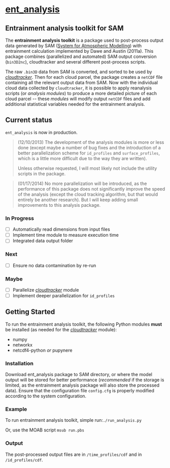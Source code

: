 [ent_analysis](https://github.com/lorenghoh/ent_analysis "ent_analysis")
==========

## Entrainment analysis toolkit for SAM ##
The **entrainment analysis toolkit** is a package used to post-process output data generated by SAM ([System for Atmospheric Modelling](http://rossby.msrc.sunysb.edu/~marat/SAM.html)) with entrainment calculation implemented by Dawe and Austin (2011a). This package combines (parallelized and automated) SAM output conversion (```bin3D2nc```), cloudtracker and several different post-process scripts. 

 The raw ```.bin3D``` data from SAM is converted, and sorted to be used by  [*cloudtracker*](https://github.com/freedryk/cloudtracker). Then for each cloud parcel, the package creates a ```netCDF``` file containing all the relevant output data from SAM. Now with the individual cloud data collected by ```cloudtracker```, it is possible to apply reanalysis scripts (or *analysis modules*) to produce a more detailed picture of each cloud parcel -- these *modules* will modify output ```netCDF``` files and add additional statistical variables needed for the entrainment analysis. 

## Current status ##
```ent_analysis``` is now in production.

> (12/10/2013) The development of the analysis modules is more or less done (except maybe a number of bug fixes and the introduction of a better parallelization scheme for ```id_profiles``` and ```surface_profiles```, which is a little more difficult due to the way they are written). 
>
> Unless otherwise requested, I will most likely not include the utility scripts in the package.

> (01/17/2014) No more parallelization will be introduced, as the performance of this package does not significantly improve the speed of the analysis (except the cloud tracking algorithm, but that would entirely be another research). But I will keep adding small improvements to this analysis package. 

### In Progress ###
- [ ] Automatically read dimensions from input files
- [ ] Implement time module to measure execution time
- [ ] Integrated data output folder

### Next ###
- [ ] Ensure no data contamination by re-run

### Maybe ###
- [ ] Parallelize [*cloudtracker*](https://github.com/freedryk/cloudtracker) module 
- [ ] Implement deeper parallelization for ```id_profiles```

## Getting Started ##
 To run the entrainment analysis toolkit, the following Python modules **must** be installed (as needed for the [*cloudtracker*](https://github.com/freedryk/cloudtracker) module):

- numpy
- networkx
- netcdf4-python *or* pupynere

### Installation ###
Download ent_analysis package to SAM directory, or where the model output will be stored for better performance (*recommended* if the storage is limited, as the entrainment analysis package will also store the processed data). Ensure that the configuration file ```config.cfg``` is properly modified according to the system configuration. 

### Example ###
 To run entrainment analysis toolkit, simple run:```./run_analysis.py```

Or, use the MOAB script ```msub run.pbs```

### Output ###
The post-processed output files are in ```/time_profiles/cdf``` and in ```/id_profiles/cdf```. 